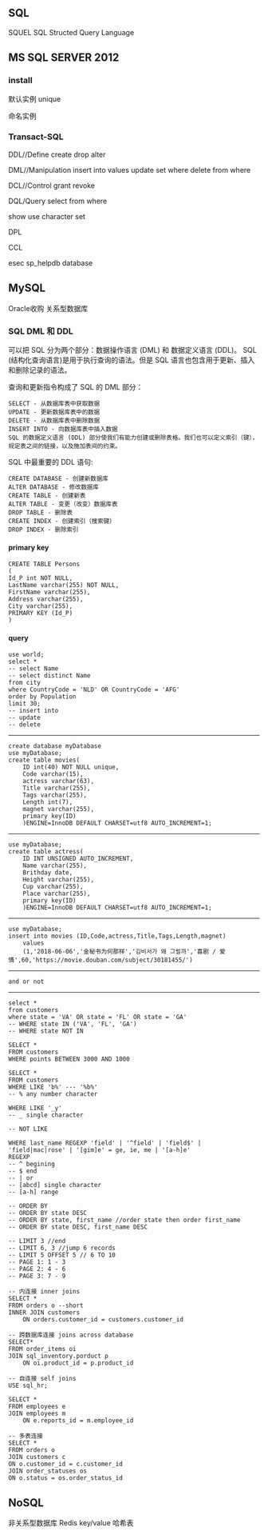 ## SQL
SQUEL SQL
Structed Query Language

## MS SQL SERVER 2012
### install 
默认实例 unique

命名实例

### Transact-SQL

DDL//Define
create
drop
alter

DML//Manipulation
insert into  values
update set where
delete from where

DCL//Control
grant 
revoke

DQL/Query
select from where

show
use
character set

DPL

CCL

esec sp_helpdb database

## MySQL
Oracle收购
关系型数据库

### SQL DML 和 DDL
可以把 SQL 分为两个部分：数据操作语言 (DML) 和 数据定义语言 (DDL)。
SQL (结构化查询语言)是用于执行查询的语法。但是 SQL 语言也包含用于更新、插入和删除记录的语法。

查询和更新指令构成了 SQL 的 DML 部分：

    SELECT - 从数据库表中获取数据
    UPDATE - 更新数据库表中的数据
    DELETE - 从数据库表中删除数据
    INSERT INTO - 向数据库表中插入数据
    SQL 的数据定义语言 (DDL) 部分使我们有能力创建或删除表格。我们也可以定义索引（键），规定表之间的链接，以及施加表间的约束。

SQL 中最重要的 DDL 语句:

    CREATE DATABASE - 创建新数据库
    ALTER DATABASE - 修改数据库
    CREATE TABLE - 创建新表
    ALTER TABLE - 变更（改变）数据库表
    DROP TABLE - 删除表
    CREATE INDEX - 创建索引（搜索键）
    DROP INDEX - 删除索引
#### primary key
    CREATE TABLE Persons
    (
    Id_P int NOT NULL,
    LastName varchar(255) NOT NULL,
    FirstName varchar(255),
    Address varchar(255),
    City varchar(255),
    PRIMARY KEY (Id_P)
    )
#### query
    use world;
    select * 
    -- select Name
    -- select distinct Name
    from city
    where CountryCode = 'NLD' OR CountryCode = 'AFG'
    order by Population
    limit 30;
    -- insert into
    -- update
    -- delete
---
    create database myDatabase
    use myDatabase;
    create table movies(
        ID int(40) NOT NULL unique,
        Code varchar(15),
        actress varchar(63),
        Title varchar(255),
        Tags varchar(255),
        Length int(7),
        magnet varchar(255),
        primary key(ID)
        )ENGINE=InnoDB DEFAULT CHARSET=utf8 AUTO_INCREMENT=1;
---
    use myDatabase;
    create table actress(
        ID INT UNSIGNED AUTO_INCREMENT,
        Name varchar(255),
        Brithday date,
        Height varchar(255),
        Cup varchar(255),
        Place varchar(255),
        primary key(ID)
        )ENGINE=InnoDB DEFAULT CHARSET=utf8 AUTO_INCREMENT=1;
---
    use myDatabase;
    insert into movies (ID,Code,actress,Title,Tags,Length,magnet)
        values
        (1,'2018-06-06','金秘书为何那样','김비서가 왜 그럴까','喜剧 / 爱情',60,'https://movie.douban.com/subject/30181455/')
---
    and or not
---
    select * 
    from customers
    where state = 'VA' OR state = 'FL' OR state = 'GA'
    -- WHERE state IN ('VA', 'FL', 'GA')
    -- WHERE state NOT IN

    SELECT * 
    FROM customers
    WHERE points BETWEEN 3000 AND 1000

    SELECT * 
    FROM customers
    WHERE LIKE 'b%' --- '%b%' 
    -- % any number character

    WHERE LIKE '_y'
    -- _ single character

    -- NOT LIKE

    WHERE last_name REGEXP 'field' | '^field' | 'field$' | 'field|mac|rose' | '[gim]e' = ge, ie, me | '[a-h]e'
    REGEXP
    -- ^ begining
    -- $ end
    -- | or
    -- [abcd] single character
    -- [a-h] range

    -- ORDER BY
    -- ORDER BY state DESC
    -- ORDER BY state, first_name //order state then order first_name
    -- ORDER BY state DESC, first_name DESC

    -- LIMIT 3 //end
    -- LIMIT 6, 3 //jump 6 records
    -- LIMIT 5 OFFSET 5 // 6 TO 10
    -- PAGE 1: 1 - 3
    -- PAGE 2: 4 - 6
    -- PAGE 3: 7 - 9

    -- 内连接 inner joins
    SELECT *
    FROM orders o --short
    INNER JOIN customers
        ON orders.customer_id = customers.customer_id
    
    -- 跨数据库连接 joins across database
    SELECT*
    FROM order_items oi
    JOIN sql_inventory.porduct p
        ON oi.product_id = p.product_id

    -- 自连接 self joins
    USE sql_hr;

    SELECT *
    FROM employees e
    JOIN employees m
        ON e.reports_id = m.employee_id

    -- 多表连接
    SELECT *
    FROM orders o
    JOIN customers c
    ON o.customer_id = c.customer_id
    JOIN order_statuses os
    ON o.status = os.order_status_id
## NoSQL
非关系型数据库
Redis key/value 哈希表
